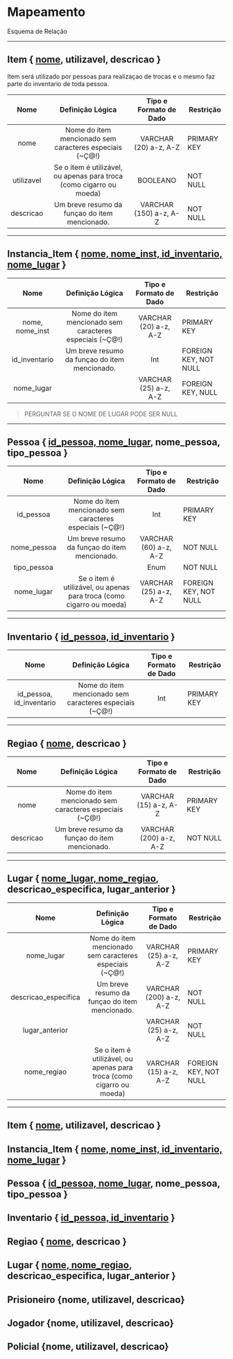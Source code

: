 # Mapeamento

Esquema de Relação

---
## Item { <ins>nome</ins>, utilizavel, descricao }

Item será utilizado por pessoas para realizaçao de trocas e o mesmo faz parte do inventario de toda pessoa.

|    Nome    |                           Definição Lógica                           |  Tipo e Formato de Dado  | Restrição   |
|:----------:|:--------------------------------------------------------------------:|:------------------------:|-------------|
|    nome    |       Nome do item mencionado sem caracteres especiais (~Ç@!)        |  VARCHAR (20) a-z, A-Z   | PRIMARY KEY |
| utilizavel | Se o item é utilizável, ou apenas para troca (como cigarro ou moeda) |         BOOLEANO         | NOT NULL    |
| descricao  |            Um breve resumo da funçao do item mencionado.             | VARCHAR (150)   a-z, A-Z | NOT NULL    |

---
## Instancia_Item { <ins>nome, nome_inst, id_inventario, nome_lugar</ins> }

|      Nome       |                           Definição Lógica                           | Tipo e Formato de Dado | Restrição             |
|:---------------:|:--------------------------------------------------------------------:|:----------------------:|-----------------------|
| nome, nome_inst |       Nome do item mencionado sem caracteres especiais (~Ç@!)        | VARCHAR (20) a-z, A-Z  | PRIMARY KEY           |
|  id_inventario  |            Um breve resumo da funçao do item mencionado.             |          Int           | FOREIGN KEY, NOT NULL |
|   nome_lugar    |                                                                      | VARCHAR (25) a-z, A-Z  | FOREIGN KEY, NULL     |

> PERGUNTAR SE O NOME DE LUGAR PODE SER NULL

---
## Pessoa { <ins>id_pessoa, nome_lugar</ins>, nome_pessoa, tipo_pessoa }

|    Nome     |                           Definição Lógica                           | Tipo e Formato de Dado | Restrição             |
|:-----------:|:--------------------------------------------------------------------:|:----------------------:|-----------------------|
|  id_pessoa  |       Nome do item mencionado sem caracteres especiais (~Ç@!)        |          Int           | PRIMARY KEY           |
| nome_pessoa |            Um breve resumo da funçao do item mencionado.             | VARCHAR (60) a-z, A-Z  | NOT NULL              |
| tipo_pessoa |                                                                      |          Enum          | NOT NULL              |
| nome_lugar  | Se o item é utilizável, ou apenas para troca (como cigarro ou moeda) | VARCHAR (25) a-z, A-Z  | FOREIGN KEY, NOT NULL |

---
## Inventario { <ins>id_pessoa, id_inventario</ins> }

|           Nome           |                           Definição Lógica                           | Tipo e Formato de Dado | Restrição             |
|:------------------------:|:--------------------------------------------------------------------:|:----------------------:|-----------------------|
| id_pessoa, id_inventario |       Nome do item mencionado sem caracteres especiais (~Ç@!)        |          Int           | PRIMARY KEY           |

---
## Regiao { <ins>nome</ins>, descricao }

|    Nome     |                           Definição Lógica                           | Tipo e Formato de Dado | Restrição             |
|:-----------:|:--------------------------------------------------------------------:|:----------------------:|-----------------------|
|    nome     |       Nome do item mencionado sem caracteres especiais (~Ç@!)        | VARCHAR (15) a-z, A-Z  | PRIMARY KEY           |
|  descricao  |            Um breve resumo da funçao do item mencionado.             | VARCHAR (200) a-z, A-Z | NOT NULL              |

---
## Lugar { <ins>nome_lugar, nome_regiao</ins>, descricao_especifica, lugar_anterior }

|         Nome         |                           Definição Lógica                           | Tipo e Formato de Dado | Restrição             |
|:--------------------:|:--------------------------------------------------------------------:|:----------------------:|-----------------------|
|      nome_lugar      |       Nome do item mencionado sem caracteres especiais (~Ç@!)        | VARCHAR (25) a-z, A-Z  | PRIMARY KEY           |
| descricao_especifica |            Um breve resumo da funçao do item mencionado.             | VARCHAR (200) a-z, A-Z | NOT NULL              |
|    lugar_anterior    |                                                                      | VARCHAR (25) a-z, A-Z  | NOT NULL              |
|     nome_regiao      | Se o item é utilizável, ou apenas para troca (como cigarro ou moeda) | VARCHAR (15) a-z, A-Z  | FOREIGN KEY, NOT NULL |

[//]: # (SUBLINHADO <ins>aaaaa</ins>)
[//]: # (SUBLINHADO PONTILHADO <span style="text-decoration: underline; text-decoration-style: dotted;">texto sublinhado pontilhado</span>)

---


## Item { <ins>nome</ins>, utilizavel, descricao }
## Instancia_Item { <ins>nome, nome_inst, id_inventario, nome_lugar</ins> }


## Pessoa { <ins>id_pessoa, nome_lugar</ins>, nome_pessoa, tipo_pessoa }
## Inventario { <ins>id_pessoa, id_inventario</ins> }


## Regiao { <ins>nome</ins>, descricao }
## Lugar { <ins>nome, nome_regiao</ins>, descricao_especifica, lugar_anterior }




## Prisioneiro {nome, utilizavel, descricao}
## Jogador {nome, utilizavel, descricao}
## Policial {nome, utilizavel, descricao}



